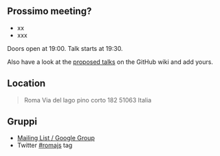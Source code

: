 ## Prossimo meeting?

- xx
- xxx

Doors open at 19:00. Talk starts at 19:30.

Also have a look at the [proposed talks](https://github.com/lmatteis/romajs/wiki/Talks) on the GitHub wiki and add yours.

## Location

> Roma
> Via del lago pino corto 182 
> 51063 Italia

## Gruppi

- [Mailing List / Google Group](https://groups.google.com/group/romajs)
- Twitter [#romajs](http://twitter.com/search?q=%23romajs) tag
